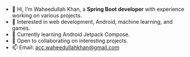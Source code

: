 * 👋 Hi, I’m Waheedullah Khan, a **Spring Boot developer** with experience working on various projects.
* 👀 Interested in web development, Android, machine learning, and games.
* 🌱 Currently learning Android Jetpack Compose.
* 💞️ Open to collaborating on interesting projects.
* 📫 Email: [acc.waheedullahkhan@gmail.com](mailto:acc.waheedullahkhan@gmail.com)
<!---
waheedullahkhan001/waheedullahkhan001 is a ✨ special ✨ repository because its `README.md` (this file) appears on your GitHub profile.
You can click the Preview link to take a look at your changes.
--->
